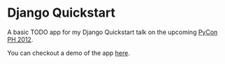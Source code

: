 Django Quickstart
=================

A basic TODO app for my Django Quickstart talk on the upcoming [PyCon PH 2012](http://ph.pycon.org/).

You can checkout a demo of the app [here](http://quickstart.marconijr.com/).

